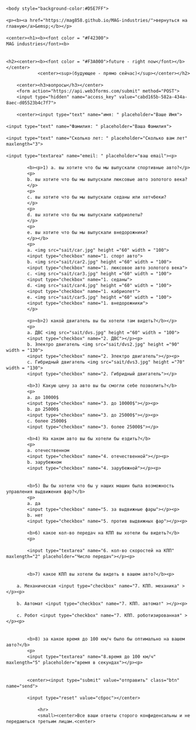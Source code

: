 
<html>
	<head>
	<title>MAG industries</title>
	<meta name="Glushnev Mikhail Alekseevich">
	<meta countent ="The site of the company MAG industries">
	<meta name="Keyboards" content="sait, MAG industries, interesting, tehnology, content, startup, 3d printer, arduino, code, knowledge, machine, auto, car, survey, be">	
	</head>
	
    <body style="background-color:#D5E7FF">
    
    <p><b><a href="https://mag858.github.io/MAG-industries/">вернуться на главную</a>&emsp;</b></p>
    
    <center><h1><b><font color = "#F42300">
    MAG industries</font><b>
    
    
    <h2><center><b><font color = "#F3A000">future - right now</font></b></center>
				<center><sup>(будующее - прямо сейчас)</sup></center></h2>
				
		<center><h3>вопросы</h3></center>
		<form action="https://api.web3forms.com/submit" method="POST">
		<input type="hidden" name="access_key" value="cabd165b-582a-434a-8aec-d05523b4c7f7">
		
		<center><input type="text" name="имя: " placeholder="Ваше Имя">
	
	<input type="text" name="Фамилия: " placeholder="Ваша Фамилия"> 
	
	<input type="text" name="Сколько лет: " placeholder="Сколько вам лет" maxlength="3">
	
	<input type="textarea" name="emeil: " placeholder="ваш email"><p>
	
			<b><p>1) a. вы хотите что бы мы выпускали спортивные авто?</p>
			<p>
			b. вы хотите что бы мы выпускали люксовые авто золотого века?
			</p>
			<p>
			с. вы хотите что бы мы выпускали седаны или хетчбеки?
			</p>
			<p>
			d. вы хотите что бы мы выпускали кабриолеты? 
			</p>
			<p>
			e. вы хотите что бы мы выпускали внедорожники? 
			</p></b>
			<p>
			a. <img src="sait/car.jpg" height ="60" width = "100">
			<input type="checkbox" name="1. спорт авто">
			b. <img src="sait/car2.jpg" height ="60" width = "100">
			<input type="checkbox" name="1. люксовое авто золотого века">
			c. <img src="sait/car3.jpg" height ="60" width = "100">
			<input type="checkbox" name="1. седаны">
			d. <img src="sait/car4.jpg" height ="60" width = "100">
			<input type="checkbox" name="1. кабриолет">
			e. <img src="sait/car5.jpg" height ="60" width = "100">
			<input type="checkbox" name="1. внедорожники">
			</p>
		
			<p><b>2) какой двигатель вы бы хотели там видеть?</b></p>
			<p>
			a. ДВС <img src="sait/dvs.jpg" height ="60" width = "100">
			<input type="checkbox" name="2. ДВС"></p><p>
			b. Электро двигатель <img src="sait/dvs2.jpg" height ="90" width = "130">
			<input type="checkbox" name="2. Электро двигатель"></p><p>
			c. Гибридный двигатель <img src="sait/dvs3.jpg" height ="70" width = "130">
			<input type="checkbox" name="2. Гибридный двигатель"></p>
		
			<b>3) Какую цену за авто вы бы смогли себе позволить?</b>
			<p>
			a. до 10000$
			<input type="checkbox" name="3. до 10000$"></p><p>
			b. до 25000$
			<input type="checkbox" name="3. до 25000$"></p><p>
			c. более 25000$
			<input type="checkbox" name="3. более 25000$"></p>
		
			<b>4) На каком авто вы бы хотели бы ездить?</b>
			<p>
			a. отечественном
			<input type="checkbox" name="4. отечественной"></p><p>
			b. зарубежном
			<input type="checkbox" name="4. зарубежной"></p><p>
			
			
			<b>5) Вы бы хотели что бы у наших машин была возможность управления выдвижения фар?</b>
			<p>
			a. да
			<input type="checkbox" name="5. за выдвижные фары"></p><p>
			b. нет
			<input type="checkbox" name="5. против выдвижных фар"></p><p>
			
			<b>6) какое кол-во передач на КПП вы хотели бы видеть?</b>
			<p>
			
			<input type="textarea" name="6. кол-во скоростей на КПП" maxlength="2" placeholder="Число передач"></p><p>
			
			
			<b>7) какое КПП вы хотели бы видеть в вашем авто?</b><p>
			
		а. Механическая	<input type="checkbox" name="7. КПП. механика" ></p><p>
			
	    b. Автомат <input type="checkbox" name="7. КПП. автомат" ></p><p>
			
		с. Робот <input type="checkbox" name="7. КПП. роботизированная" ></p><p>
			
			
			<b>8) за какое время до 100 км/ч было бы оптимально на вашем авто?</b>
			<p>
			<input type="textarea" name="8.время до 100 км/ч" maxlength="5" placeholder="время в секундах"></p><p>

			
			<center><input type="submit" value="отправить" class="btn" name="send">
			
			<input type="reset" value="сброс"></center>
				
				<hr>
				<small><center>Все ваши ответы сторого конфиденсальны и не передаються третьим лицам.<center>
